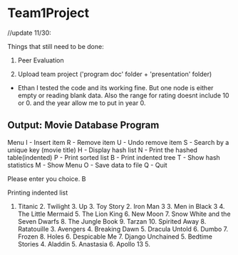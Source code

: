 Team1Project
============
//update 11/30:

Things that still need to be done:

1. Peer Evaluation

2. Upload team project ('program doc' folder + 'presentation' folder)

- Ethan
I tested the code and its working fine. But one node is either empty or reading blank data. Also the range for rating doesnt include 10 or 0. and the year allow me to put in year 0.

Output:
Movie Database Program
--------------------------
Menu
I - Insert item
R - Remove item
U - Undo remove item
S - Search by a unique key (movie title)
H - Display hash list
N - Print the hashed table(indented)
P - Print sorted list
B - Print indented tree
T - Show hash statistics
M - Show Menu
O - Save data to file
Q - Quit

Please enter you choice.
B

Printing indented list
1.  Titanic
    2.  Twilight
        3.  Up
        3.  Toy Story
    2.  Iron Man 3
        3.  Men in Black 3
            4.  The Little Mermaid
                5.  The Lion King
                    6.  New Moon
                        7.  Snow White and the Seven Dwarfs
                            8.  The Jungle Book
                                9.  Tarzan
                                    10.  Spirited Away
                            8.  Ratatouille
        3.  Avengers
            4.  Breaking Dawn
                5.  Dracula Untold
                    6.  Dumbo
                        7.  Frozen
                            8.  Holes
                    6.  Despicable Me
                        7.  Django Unchained
                5.  Bedtime Stories
            4.  Aladdin
                5.  Anastasia
                    6.  Apollo 13
                5.
